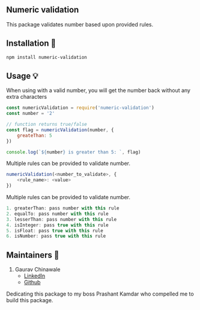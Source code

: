 ## Numeric validation
This package validates number based upon provided rules.

## Installation 🐙

```bash
npm install numeric-validation
```

## Usage 💡

When using with a valid number, you will get the number back without any extra characters
```javascript
const numericValidation = require('numeric-validation')
const number = '2'

// function returns true/false
const flag = numericValidation(number, {
    greateThan: 5
})

console.log(`${number} is greater than 5: `, flag)
```

Multiple rules can be provided to validate number.
```javascript
numericValidation(<number_to_validate>, {
    <rule_name>: <value>
})
```

Multiple rules can be provided to validate number.
```javascript
1. greaterThan: pass number with this rule
2. equalTo: pass number with this rule
3. lesserThan: pass number with this rule
4. isInteger: pass true with this rule
5. isFloat: pass true with this rule
6. isNumber: pass true with this rule
```

## Maintainers 👷
1. Gaurav Chinawale
	* <a href="https://www.linkedin.com/in/gauravchinawale" title="Code">LinkedIn</a>
	* <a href="https://github.com/GauravChinavle" title="Code">Github</a>

Dedicating this package to my boss Prashant Kamdar who compelled me to build this package.
